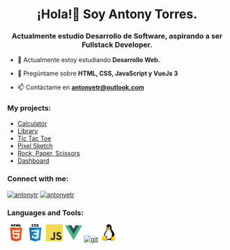<h1 align="center">¡Hola!👋 Soy Antony Torres.</h1>
<h3 align="center">Actualmente estudio Desarrollo de Software, aspirando a ser Fullstack Developer.</h3>

- 🌱 Actualmente estoy estudiando **Desarrollo Web.**

- 💬 Pregúntame sobre **HTML, CSS, JavaScript y VueJs 3**

- 📫 Contáctame en **antonyetr@outlook.com**
<h3 align="left">My projects:</h3>
<ul>
  <li><a href = "https://ntonytr.github.io/calculator/" target="blank" align="left"> Calculator </a></li>
  <li><a href = "https://ntonytr.github.io/library/" target="blank" align="left"> Library</a></li>
  <li><a href = "https://ntonytr.github.io/tictactoe/" target="blank" align="left"> Tic Tac Toe </a></li>
  <li><a href = "https://ntonytr.github.io/sketch/" target="blank" align="left"> Pixel Sketch </a></li>
  <li><a href = "https://ntonytr.github.io/rock_paper_scissors/" target="blank" align="left"> Rock, Paper, Scissors </a></li>
  <li><a href = "https://ntonytr.github.io/dashboard/" target="blank" align="left"> Dashboard </a></li>
</ul>

<h3 align="left">Connect with me:</h3>
<p align="left">
  <a href="https://linkedin.com/in/antonytr" target="blank"><img align="center" src="https://raw.githubusercontent.com/rahuldkjain/github-profile-readme-generator/master/src/images/icons/Social/linked-in-alt.svg" alt="antonytr" height="30" width="40" /></a>
  <a href="https://fb.com/antonyetr" target="blank"><img align="center" src="https://raw.githubusercontent.com/rahuldkjain/github-profile-readme-generator/master/src/images/icons/Social/facebook.svg" alt="antonyetr" height="30" width="40" /></a>
</p>

<h3 align="left">Languages and Tools:</h3>
<p align="left"> 
  <a href="https://www.w3.org/html/" target="_blank" rel="noreferrer"> <img src="https://raw.githubusercontent.com/devicons/devicon/master/icons/html5/html5-original-wordmark.svg" alt="html5" width="40" height="40"/></a>
  <a href="https://www.w3schools.com/css/" target="_blank" rel="noreferrer"> <img src="https://raw.githubusercontent.com/devicons/devicon/master/icons/css3/css3-original-wordmark.svg" alt="css3" width="40" height="40"/></a>
  <a href="https://developer.mozilla.org/en-US/docs/Web/JavaScript" target="_blank" rel="noreferrer"> <img src="https://raw.githubusercontent.com/devicons/devicon/master/icons/javascript/javascript-original.svg" alt="javascript" width="40" height="40"/></a>
  <a href="https://vuejs.org/" target="_blank" rel="noreferrer"><img src="https://raw.githubusercontent.com/devicons/devicon/master/icons/vuejs/vuejs-original.svg" alt="vue js" width="40" height="40"/></a>
  <a href="https://git-scm.com/" target="_blank" rel="noreferrer"> <img src="https://www.vectorlogo.zone/logos/git-scm/git-scm-icon.svg" alt="git" width="40" height="40"/></a>
  <a href="https://www.linux.org/" target="_blank" rel="noreferrer"> <img src="https://raw.githubusercontent.com/devicons/devicon/master/icons/linux/linux-original.svg" alt="linux" width="40" height="40"/></a>

